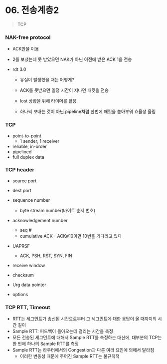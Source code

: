 # 06. 전송계층2

> TCP

### NAK-free protocol

- ACK만을 이용
- 2를 보냈는데 못 받았으면 NAK가 아닌 이전에 받은 ACK 1을 전송



- rdt 3.0

  - 유실이 발생했을 때는 어떻게?
  - ACK를 못받으면 일정 시간이 지나면 패킷을 전송
  - lost 상황을 위해 타이머를 활용

  - 하나씩 보내는 것이 아닌 pipeline처럼 한번에 패킷을 쏟아부워 효율성 올림



### TCP

- point-to-point
  - 1 sender, 1 receiver
- reliable, in-order
- pipelined
- full duplex data



### TCP header

- source port
- dest port

- sequence number
  - byte stream number(바이트 순서 번호)
- acknowledgement number
  - seq # 
  - cumulative ACK - ACK#10이면 10번을 기다리고 있다
- UAPRSF
  - ACK, PSH, RST, SYN, FIN
- receive window
- checksum
- Urg data pointer
- options



### TCP RTT, Timeout

- RTT는 세그먼트가 송신된 시간으로부터 그 세그먼트에 대한 응답이 올 때까지의 시간 길이
- Sample RTT: 피드백이 돌아오는데 걸리는 시간을 측정
- 모든 전송된 세그먼트에 대해서 Sample RTT를 측정하는 대신에, 대부분의 TCP는 한 번에 하나의 Sample RTT를 측정
- Sample RTT는 라우터에서의 Congestion과 다른 여러 요인에 의해서 달라짐
  - 이러한 변동성 때문에 주어진 Sample RTT는 불규칙적



